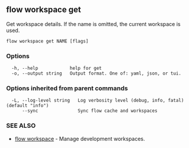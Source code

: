 ## flow workspace get

Get workspace details. If the name is omitted, the current workspace is used.

```
flow workspace get NAME [flags]
```

### Options

```
  -h, --help            help for get
  -o, --output string   Output format. One of: yaml, json, or tui.
```

### Options inherited from parent commands

```
  -L, --log-level string   Log verbosity level (debug, info, fatal) (default "info")
      --sync               Sync flow cache and workspaces
```

### SEE ALSO

* [flow workspace](flow_workspace.md)	 - Manage development workspaces.

